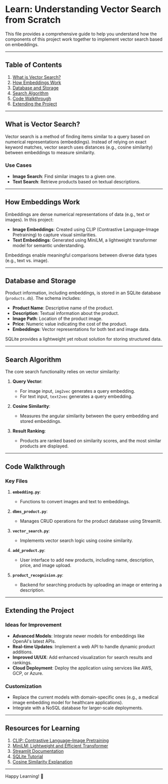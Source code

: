 # Learn: Understanding Vector Search from Scratch

This file provides a comprehensive guide to help you understand how the components of this project work together to implement vector search based on embeddings.

---

## Table of Contents

1. [What is Vector Search?](#what-is-vector-search)
2. [How Embeddings Work](#how-embeddings-work)
3. [Database and Storage](#database-and-storage)
4. [Search Algorithm](#search-algorithm)
5. [Code Walkthrough](#code-walkthrough)
6. [Extending the Project](#extending-the-project)

---

## What is Vector Search?

Vector search is a method of finding items similar to a query based on numerical representations (embeddings). Instead of relying on exact keyword matches, vector search uses distances (e.g., cosine similarity) between embeddings to measure similarity.

### Use Cases
- **Image Search**: Find similar images to a given one.
- **Text Search**: Retrieve products based on textual descriptions.

---

## How Embeddings Work

Embeddings are dense numerical representations of data (e.g., text or images). In this project:

- **Image Embeddings**: Created using CLIP (Contrastive Language–Image Pretraining) to capture visual similarities.
- **Text Embeddings**: Generated using MiniLM, a lightweight transformer model for semantic understanding.

Embeddings enable meaningful comparisons between diverse data types (e.g., text vs. image).

---

## Database and Storage

Product information, including embeddings, is stored in an SQLite database (`products.db`). The schema includes:

- **Product Name**: Descriptive name of the product.
- **Description**: Textual information about the product.
- **Image Path**: Location of the product image.
- **Price**: Numeric value indicating the cost of the product.
- **Embeddings**: Vector representations for both text and image data.

SQLite provides a lightweight yet robust solution for storing structured data.

---

## Search Algorithm

The core search functionality relies on vector similarity:

1. **Query Vector**:
   - For image input, `img2vec` generates a query embedding.
   - For text input, `text2vec` generates a query embedding.

2. **Cosine Similarity**:
   - Measures the angular similarity between the query embedding and stored embeddings.

3. **Result Ranking**:
   - Products are ranked based on similarity scores, and the most similar products are displayed.

---

## Code Walkthrough

### Key Files
1. **`embedding.py`**:
   - Functions to convert images and text to embeddings.

2. **`dbms_product.py`**:
   - Manages CRUD operations for the product database using Streamlit.

3. **`vector_search.py`**:
   - Implements vector search logic using cosine similarity.

4. **`add_product.py`**:
   - User interface to add new products, including name, description, price, and image upload.

5. **`product_recognision.py`**:
   - Backend for searching products by uploading an image or entering a description.

---

## Extending the Project

### Ideas for Improvement
- **Advanced Models**: Integrate newer models for embeddings like OpenAI's latest APIs.
- **Real-time Updates**: Implement a web API to handle dynamic product additions.
- **Improved UI/UX**: Add enhanced visualization for search results and rankings.
- **Cloud Deployment**: Deploy the application using services like AWS, GCP, or Azure.

### Customization
- Replace the current models with domain-specific ones (e.g., a medical image embedding model for healthcare applications).
- Integrate with a NoSQL database for larger-scale deployments.

---

## Resources for Learning

1. [CLIP: Contrastive Language–Image Pretraining](https://github.com/openai/CLIP)
2. [MiniLM: Lightweight and Efficient Transformer](https://github.com/microsoft/unilm)
3. [Streamlit Documentation](https://docs.streamlit.io/)
4. [SQLite Tutorial](https://sqlite.org/docs.html)
5. [Cosine Similarity Explanation](https://en.wikipedia.org/wiki/Cosine_similarity)

---

Happy Learning! 🚀
